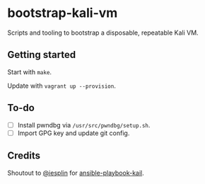 bootstrap-kali-vm
=================

Scripts and tooling to bootstrap a disposable, repeatable Kali VM.

## Getting started

Start with `make`.

Update with `vagrant up --provision`.

## To-do

- [ ] Install pwndbg via `/usr/src/pwndbg/setup.sh`.
- [ ] Import GPG key and update git config.

## Credits

Shoutout to [@iesplin](https://github.com/iesplin) for
[ansible-playbook-kail](https://github.com/iesplin/ansible-playbook-kali/blob/master/kali-personalize.yml).
